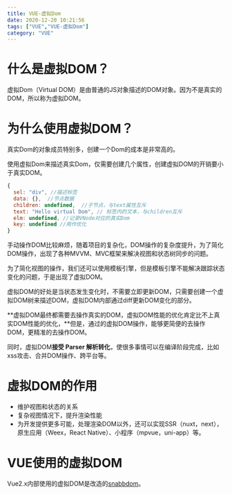 ```yaml
---
title: VUE-虚拟Dom
date: 2020-12-20 10:21:56
tags: ["VUE","VUE-虚拟Dom"]
category: "VUE"
---
```


# 什么是虚拟DOM？

虚拟Dom（Virtual DOM）是由普通的JS对象描述的DOM对象。因为不是真实的DOM，所以称为虚拟DOM。

# 为什么使用虚拟DOM？

真实Dom的对象成员特别多，创建一个Dom的成本是非常高的。

使用虚拟Dom来描述真实Dom，仅需要创建几个属性，创建虚拟DOM的开销要小于真实DOM。

```js
{
  sel: "div", //描述标签
  data: {},  //节点数据
  children: undefined,  //子节点，与text属性互斥
  text: "Hello virtual Dom", // 标签内的文本，与children互斥
  elm: undefined, //记录VNode对应的真实Dom
  key: undefined //用作优化
}
```

手动操作DOM比较麻烦，随着项目的复杂化，DOM操作的复杂度提升，为了简化DOM操作，出现了各种MVVM、MVC框架来解决视图和状态树同步的问题。

为了简化视图的操作，我们还可以使用模板引擎，但是模板引擎不能解决跟踪状态变化的问题，于是出现了虚拟DOM。

虚拟DOM的好处是当状态发生变化时，不需要立即更新DOM，只需要创建一个虚拟DOM树来描述DOM，虚拟DOM内部通过diff更新DOM变化的部分。

**虚拟DOM最终都需要去操作真实的DOM，虚拟DOM性能的优化肯定比不上真实DOM性能的优化，**但是，通过的虚拟DOM操作，能够更简便的去操作DOM，更精准的去操作DOM。

同时，虚拟DOM**接受 Parser 解析转化**，使很多事情可以在编译阶段完成，比如xss攻击、合并DOM操作、跨平台等。

# 虚拟DOM的作用

* 维护视图和状态的关系
* 复杂视图情况下，提升渲染性能
* 为开发提供更多可能，处理渲染DOM以外，还可以实现SSR（nuxt，next），原生应用（Weex，React Native）、小程序（mpvue，uni-app）等。

# VUE使用的虚拟DOM

Vue2.x内部使用的虚拟DOM是改造的[snabbdom](/2020/12/21/VUE/snabbdom/)。
